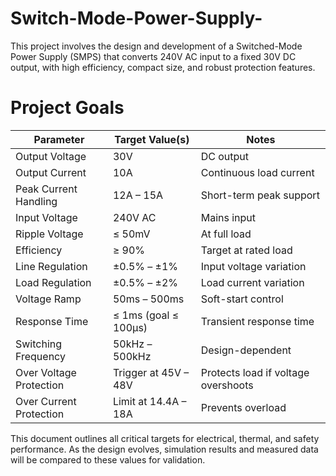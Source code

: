 # Switch-Mode-Power-Supply-

This project involves the design and development of a Switched-Mode Power Supply (SMPS) that converts 240V AC input to a fixed 30V DC output, with high efficiency, compact size, and robust protection features.

# Project Goals

| Parameter               | Target Value(s)              | Notes                                |
|-------------------------|------------------------------|--------------------------------------|
| Output Voltage          | 30V                          | DC output                            |
| Output Current          | 10A                          | Continuous load current              |
| Peak Current Handling   | 12A – 15A                    | Short-term peak support              |
| Input Voltage           | 240V AC                      | Mains input                          |
| Ripple Voltage          | ≤ 50mV                       | At full load                         |
| Efficiency              | ≥ 90%                        | Target at rated load                 |
| Line Regulation         | ±0.5% – ±1%                  | Input voltage variation              |
| Load Regulation         | ±0.5% – ±2%                  | Load current variation               |
| Voltage Ramp            | 50ms – 500ms                 | Soft-start control                   |
| Response Time           | ≤ 1ms (goal ≤ 100µs)         | Transient response time              |
| Switching Frequency     | 50kHz – 500kHz               | Design-dependent                     |
| Over Voltage Protection | Trigger at 45V – 48V         | Protects load if voltage overshoots  |
| Over Current Protection | Limit at 14.4A – 18A         | Prevents overload                    |

This document outlines all critical targets for electrical, thermal, and safety performance. As the design evolves, simulation results and measured data will be compared to these values for validation.
